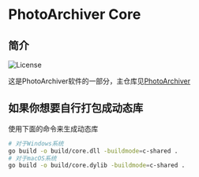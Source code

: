 # PhotoArchiver Core

## 简介

![License](https://img.shields.io/badge/License-MIT-dark_green)

这是PhotoArchiver软件的一部分，主仓库见[PhotoArchiver](https://github.com/Zhoucheng133/Photo-Archiver)

## 如果你想要自行打包成动态库

使用下面的命令来生成动态库
```bash
# 对于Windows系统
go build -o build/core.dll -buildmode=c-shared .
# 对于macOS系统
go build -o build/core.dylib -buildmode=c-shared .
```